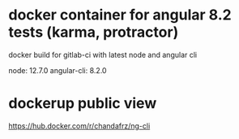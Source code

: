# docker container for angular 8.2 tests (karma, protractor)
docker build for gitlab-ci with latest node and angular cli

node: 12.7.0
angular-cli: 8.2.0

# dockerup public view
https://hub.docker.com/r/chandafrz/ng-cli
